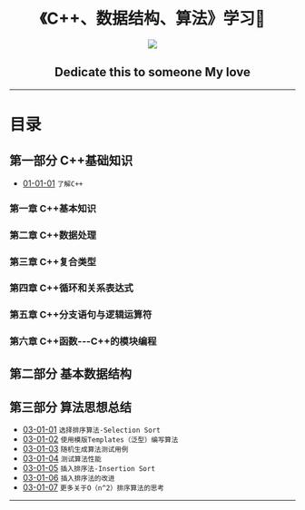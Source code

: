 <h1 align="center">《C++、数据结构、算法》学习📖</h1>
<p align="center"><img src="https://timgsa.baidu.com/timg?image&quality=80&size=b9999_10000&sec=1496673960064&di=c9c5de36faba9b267e6b5e3c123af80f&imgtype=0&src=http%3A%2F%2Fp7.qhimg.com%2Ft0128b2c0313adbfc60.png" /></p>

<h2 align="center">Dedicate this to someone My love</h2>

---



# 目录

## 第一部分 C++基础知识

* [01-01-01](https://github.com/TYRMars/AlgorithmLearn/tree/master/CppLearn/01-01-01) `了解C++`

### 第一章 C++基本知识

### 第二章 C++数据处理

### 第三章 C++复合类型

### 第四章 C++循环和关系表达式

### 第五章 C++分支语句与逻辑运算符

### 第六章 C++函数---C++的模块编程

## 第二部分 基本数据结构



## 第三部分 算法思想总结

* [03-01-01](https://github.com/TYRMars/AlgorithmLearn#03-01-01) `选择排序算法-Selection Sort`
* [03-01-02](https://github.com/TYRMars/AlgorithmLearn#03-01-02) `使用模版Templates（泛型）编写算法`
* [03-01-03](https://github.com/TYRMars/AlgorithmLearn#03-01-03) `随机生成算法测试用例`
* [03-01-04](https://github.com/TYRMars/AlgorithmLearn#03-01-04) `测试算法性能`
* [03-01-05](https://github.com/TYRMars/AlgorithmLearn#03-01-05) `插入排序法-Insertion Sort`
* [03-01-06](https://github.com/TYRMars/AlgorithmLearn#03-01-06) `插入排序法的改进`
* [03-01-07](https://github.com/TYRMars/AlgorithmLearn#03-02-07) `更多关于O（n^2）排序算法的思考`

---

